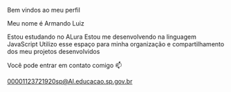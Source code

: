Bem vindos ao meu perfil 

Meu nome é Armando Luiz

Estou estudando no ALura
Estou me desenvolvendo na linguagem JavaScript
Utilizo esse espaço para minha organização e compartilhamento dos meu projetos desenvolvidos

Você pode entrar em contato comigo 📫

00001123721920sp@Al.educacao.sp.gov.br
